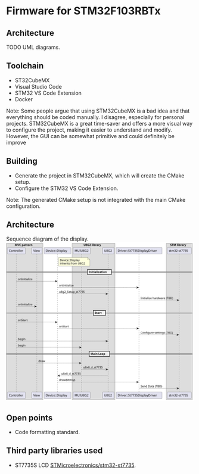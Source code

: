 # Firmware for STM32F103RBTx

## Architecture

TODO UML diagrams.

## Toolchain
* ST32CubeMX
* Visual Studio Code
* STM32 VS Code Extension
* Docker

Note: Some people argue that using STM32CubeMX is a bad idea and that everything should be coded manually. I disagree, especially for personal projects. STM32CubeMX is a great time-saver and offers a more visual way to configure the project, making it easier to understand and modify. However, the GUI can be somewhat primitive and could definitely be improve

## Building
* Generate the project in STM32CubeMX, which will create the CMake setup.
* Configure the STM32 VS Code Extension.

Note: The generated CMake setup is not integrated with the main CMake configuration.   

## Architecture

Sequence diagram of the display.
![sequence diagram of the display](../../Documentation/Diagrams/DisplaySequenceDiagram.svg)

## Open points

* Code formatting standard.

## Third party libraries used

* ST7735S LCD [STMicroelectronics/stm32-st7735](https://github.com/STMicroelectronics/stm32-st7735).

